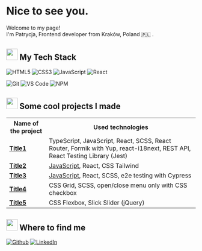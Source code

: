 # Nice to see you.

Welcome to my page!</br>
I'm Patrycja, Frontend developer from Kraków, Poland :poland: .

<h2> <img src="https://slackmojis.com/emojis/12451-meow_science/" width="30"/> My Tech Stack</h2>

![HTML5](https://img.shields.io/badge/-HTML5-%23E44D27?style=flat&logo=html5&logoColor=ffffff)
![CSS3](https://img.shields.io/badge/-CSS3-%231572B6?style=flat&logo=css3)
![JavaScript](https://img.shields.io/badge/-JavaScript-%23F7DF1C?style=flat&logo=javascript&logoColor=000000)
![React](https://img.shields.io/badge/-React-%23282C34?style=flat&logo=react)
<br>

![Git](https://img.shields.io/badge/-Git-%23F05032?style=flat&logo=git&logoColor=%23ffffff)
![VS Code](https://img.shields.io/badge/-VSCode-%23007ACC?style=flat&logo=visual-studio-code)
![NPM](https://img.shields.io/badge/-NPM-CB3837?style=flat&logo=npm&logoColor=white)
<br>
<!-- ![Postman](https://img.shields.io/badge/Postman-FF6C37?style=flat&logo=Postman&logoColor=white) -->
<!-- ![GitHub Actions](https://img.shields.io/badge/-Github_Actions-2088FF?style=flat&logo=github-actions&logoColor=white) -->
<!-- ![Jira](https://img.shields.io/badge/Jira-F7F7F7?style=flat&logo=Jira-Software&logoColor=2580F7) -->

<!-- <h3> <img src="https://emojis.slackmojis.com/emojis/images/1613187874/12657/meow_puffy_giggle.png?1613187874" width="20"/> I'm currently learning</h3>
![Jest](https://img.shields.io/badge/Jest-97747E?style=flat&logo=jest&logoColor=white)
![Cypress](https://img.shields.io/badge/Cypress-24262E?style=flat&logo=Cypress&logoColor=white)
![Redux](https://img.shields.io/badge/-Redux-764ABC?style=flat&logo=redux&logoColor=white)
 -->


<!-- <br> -->

<!-- ![Markdown](https://img.shields.io/badge/Markdown-000000?style=flat&logo=Markdown)
![Prettier](https://img.shields.io/badge/-Prettier-F7B93E?style=flat&logo=prettier&logoColor=white)
![ESlint](https://img.shields.io/badge/-ESLint-%234B32C3?style=flat&logo=eslint)
<br>
![Phaser](https://img.shields.io/badge/Phaser-B877D3?style=flat)
![Contra.js](https://img.shields.io/badge/Contra.js-B12A34?style=flat)
![Unity](https://img.shields.io/badge/Unity-000000?style=flat-square&logo=Unity) -->

<h2> <img src="https://emojis.slackmojis.com/emojis/images/1596061283/9840/meow_fiesta.png?1596061283" width="30"/> Some cool projects I made</h2>

<table>
  <tbody>
   <tr>
    <th>Name of the project</th>
    <th>Used technologies</th>
   </tr>
    <tr>
      <td><a href="https://github.com/patrycjaslizszpytma"><b>Title1</b></a></td>
      <td>TypeScript, JavaScript, React, SCSS, React Router, Formik with Yup, react-i18next, REST API, React Testing Library (Jest)</td>
    </tr>
    <tr>
      <td><a href="https://github.com/patrycjaslizszpytma"><b>Title2</b></a></td>
      <td><a href="https://github.com/patrycjaslizszpytma">JavaScript</a>, React, CSS Tailwind</td>
    </tr>
    <tr>
      <td><a href="https://github.com/patrycjaslizszpytma"><b>Title3</b></a></td>
      <td><a href="https://github.com/patrycjaslizszpytma">JavaScript</a>, React, SCSS, e2e testing with Cypress</td>
    </tr>
    <tr>
      <td><a href="https://github.com/patrycjaslizszpytma"><b>Title4</b></a></td>
      <td>CSS Grid, SCSS, open/close menu only with CSS checkbox</td>
    </tr>
    <tr>
      <td><a href="https://github.com/patrycjaslizszpytma"><b>Title5</b></a></td>
      <td>CSS Flexbox, Slick Slider (jQuery)</td>
    </tr>
  </tbody>
</table>


<h2> <img src="https://emojis.slackmojis.com/emojis/images/1613366889/12964/meow_trash.png?1613366889" width="30"/> Where to find me </h2>

<a href="https://github.com/patrycjaslizszpytma" target="_blank"><img alt="Github" src="https://img.shields.io/badge/GitHub-%2312100E.svg?&style=for-the-badge&logo=Github&logoColor=white" /></a>
<a href="https://www.linkedin.com/in/patrycja-%C5%9Bli%C5%BC-szpytma/" target="_blank"><img alt="LinkedIn" src="https://img.shields.io/badge/linkedin-%230077B5.svg?&style=for-the-badge&logo=linkedin&logoColor=white" /></a>
